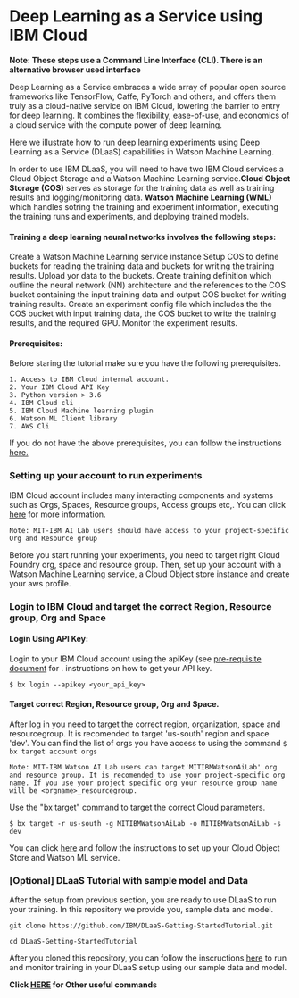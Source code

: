 # Deep Learning as a Service using IBM Cloud

**Note: These steps use a Command Line Interface (CLI). There is an alternative browser used interface** 

Deep Learning as a Service embraces a wide array of popular open source frameworks like TensorFlow, Caffe, PyTorch and others, and offers them truly as a cloud-native service on IBM Cloud, lowering the barrier to entry for deep learning. It combines the flexibility, ease-of-use, and economics of a cloud service with the compute power of deep learning. 

Here we illustrate how to run deep learning experiments using Deep Learning as a Service (DLaaS) capabilities in Watson Machine Learning.

In order to use IBM DLaaS, you will need to have two IBM Cloud services a Cloud Object Storage and a Watson Machine Learning service.**Cloud Object Storage (COS)** serves as storage for the training data as well as training results and logging/monitoring data. **Watson Machine Learning (WML)** which handles sotring the training and experiment information, executing the training runs and experiments, and deploying trained models.

#### Training a deep learning neural networks involves the following steps:

Create a Watson Machine Learning service instance
Setup COS to define buckets for reading the training data and buckets for writing the training results. Upload yor data to the buckets.
Create training definition which outline the neural network (NN) architecture and the references to the COS bucket containing the input training data and output COS bucket for writing training results.
Create an experiment config file which includes the the COS bucket with input training data, the COS bucket to write the training results, and the required GPU.
Monitor the experiment results.

#### Prerequisites:
Before staring the tutorial make sure you have the following prerequisites.

    1. Access to IBM Cloud internal account.
    2. Your IBM Cloud API Key
    3. Python version > 3.6 
    4. IBM Cloud cli 
    5. IBM Cloud Machine learning plugin
    6. Watson ML Client library
    7. AWS Cli

If you do not have the above prerequisites, you can follow the instructions [here.](https://github.com/nfairoza/DLaaS-Getting-StartedTutorial/blob/master/pre-req.md)

### Setting up your account to run experiments

IBM Cloud account includes many interacting components and systems such as Orgs, Spaces, Resource groups, Access groups etc,.
You can click [here](https://console.bluemix.net/docs/account/account_overview.html#overview) for more information. 

`Note: MIT-IBM AI Lab users should have access to your project-specific Org and Resource group`

Before you start running your experiments, you need to target right Cloud Foundry org, space and resource group. Then, set up your account with a Watson Machine Learning service, a Cloud Object store instance and create your aws profile.


### Login to IBM Cloud and target the correct Region, Resource group, Org and Space 

#### Login Using API Key:   
Login to your IBM Cloud account using the apiKey (see [pre-requisite document](https://github.com/nfairoza/DLaaS-Getting-StartedTutorial/blob/master/pre-req.md) for . instructions on how to get your API key.

```
$ bx login --apikey <your_api_key>
```

#### Target correct Region, Resource group, Org and Space.
After log in you need to target the correct region, organization, space and resourcegroup.
It is recomended to target 'us-south' region and space 'dev'.
You can find the list of orgs you have access to using the command `$ bx target account orgs`

`Note: MIT-IBM Watson AI Lab users can target'MITIBMWatsonAiLab' org and resource group. It is recomended to use your project-specific org name. If you use your project specific org your resource group name will be <orgname>_resourcegroup.`

Use the "bx target" command to target the correct Cloud parameters.
```
$ bx target -r us-south -g MITIBMWatsonAiLab -o MITIBMWatsonAiLab -s dev
```
You can click [here](https://github.com/nfairoza/DLaaS-Getting-StartedTutorial/master/onetimesetup.md) and follow the instructions to set up your Cloud Object Store and Watson ML service.

 
 ### [Optional] DLaaS Tutorial with sample model and Data
 
 After the setup from previous section, you are ready to use DLaaS to run your training.
 In this repository we provide you, sample data and model. 
```
git clone https://github.com/IBM/DLaaS-Getting-StartedTutorial.git

cd DLaaS-Getting-StartedTutorial
```
After you cloned this repository, you can follow the inscructions [here](https://github.com/nfairoza/DLaaS-Getting-StartedTutorial/blob/master/onetimesetup.md) to run and monitor training in your DLaaS setup using our sample data and model.


 **Click [HERE](https://github.com/mypublicorg/pytorch-cifar10-in-ibm-cloud/blob/master/usefulcommands.md)  for Other useful commands**

